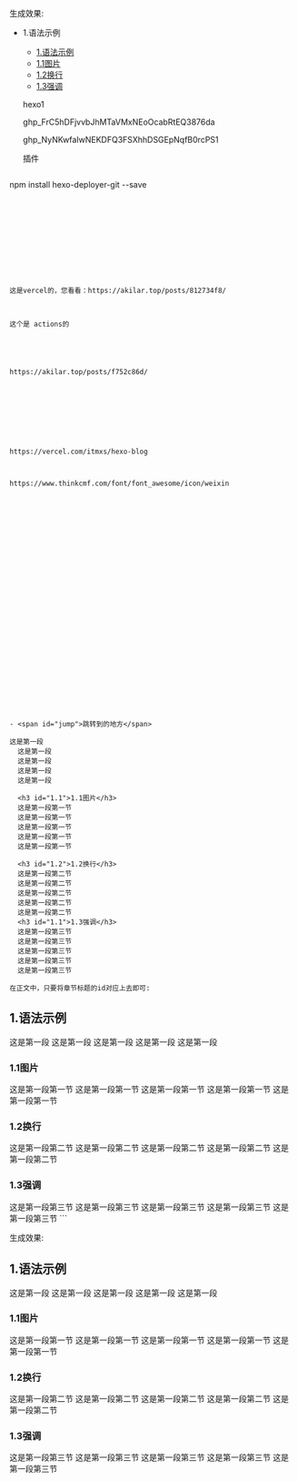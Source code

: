 生成效果:

- 1.语法示例

  * [1.语法示例](#jump)
   * [1.1图片](#1.1)
   * [1.2换行](#1.2)
   * [1.3强调](#1.3)

  

  hexo1

  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

  

  

  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

  

  插件

  

  ```
npm install hexo-deployer-git --save
  ```

  

  

  

  

  

  这是vercel的，您看看：https://akilar.top/posts/812734f8/

  

  这个是 actions的 

  

  

  https://akilar.top/posts/f752c86d/

  

  

  

  

  https://vercel.com/itmxs/hexo-blog

  

  https://www.thinkcmf.com/font/font_awesome/icon/weixin

  

  

  

  

  

  
  
  
  
  

  
  
  
  
  
  
  
  
  
  
  
  
  - <span id="jump">跳转到的地方</span>
  
  这是第一段
    这是第一段
    这是第一段
    这是第一段
    这是第一段
  
    <h3 id="1.1">1.1图片</h3>
    这是第一段第一节
    这是第一段第一节
    这是第一段第一节
    这是第一段第一节
    这是第一段第一节
  
    <h3 id="1.2">1.2换行</h3>
    这是第一段第二节
    这是第一段第二节
    这是第一段第二节
    这是第一段第二节
    这是第一段第二节
    <h3 id="1.1">1.3强调</h3>
    这是第一段第三节
    这是第一段第三节
    这是第一段第三节
    这是第一段第三节
    这是第一段第三节

在正文中，只要将章节标题的id对应上去即可:

```
<h2 id="1">1.语法示例</h2>
这是第一段
这是第一段
这是第一段
这是第一段
这是第一段
<h3 id="1.1">1.1图片</h3>
这是第一段第一节
这是第一段第一节
这是第一段第一节
这是第一段第一节
这是第一段第一节
<h3 id="1.2">1.2换行</h3>
这是第一段第二节
这是第一段第二节
这是第一段第二节
这是第一段第二节
这是第一段第二节
<h3 id="1.1">1.3强调</h3>
这是第一段第三节
这是第一段第三节
这是第一段第三节
这是第一段第三节
这是第一段第三节
```

生成效果:

## 1.语法示例

这是第一段
这是第一段
这是第一段
这是第一段
这是第一段

### 1.1图片


这是第一段第一节
这是第一段第一节
这是第一段第一节
这是第一段第一节
这是第一段第一节

### 1.2换行


这是第一段第二节
这是第一段第二节
这是第一段第二节
这是第一段第二节
这是第一段第二节

### 1.3强调


这是第一段第三节
这是第一段第三节
这是第一段第三节
这是第一段第三节
这是第一段第三节
